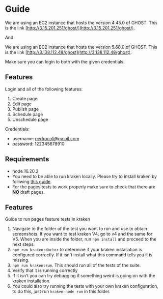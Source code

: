 # Guide

We are using an EC2 instance that hosts the version 4.45.0 of GHOST. This is the link [http://3.15.201.251/ghost/](http://3.15.201.251/ghost/).

And

We are using an EC2 instance that hosts the version 5.68.0 of GHOST. This is the link [http://3.138.112.48/ghost](http://3.138.112.48/ghost).

Make sure you can login to both with the given credentials.

## Features

Login and all of the following features:

1. Create page
2. Edit page
3. Publish page
4. Schedule page
5. Unschedule page

Credentials:
- username: nedrocoli@gmail.com
- password: 122345678910

## Requirements

- node 16.20.2
- You need to be able to run kraken locally. Please try to install kraken by folliwing [this guide](https://thesoftwaredesignlab.github.io/AutTestingCodelabs/kraken-web-testing-tool/index.html#0).
- For the pages tests to work properly make sure to check that there are **NO** draft pages.

## Features

Guide to run pages feature tests in kraken

1. Navigate to the folder of the test you want to run and use to obtain screenshots. If you want to test kraken V4, go to v4 and the same for V5. When you are inside the folder, run `npm install` and proceed to the next steps.
2. `npm run kraken:doctor` to determine if your kraken installation is configured correctly. If it isn't install what this command tells you it is missing.
3.  `npm run kraken:run`. This should run all of the tests of the suite.
4. Verify that it is running correctly
5. If it isn't you can try debugging if something weird is going on with the kraken installation. 
6. You could also try running the tests with your own kraken configuration, to do this, just run `kraken-node run` in this folder.